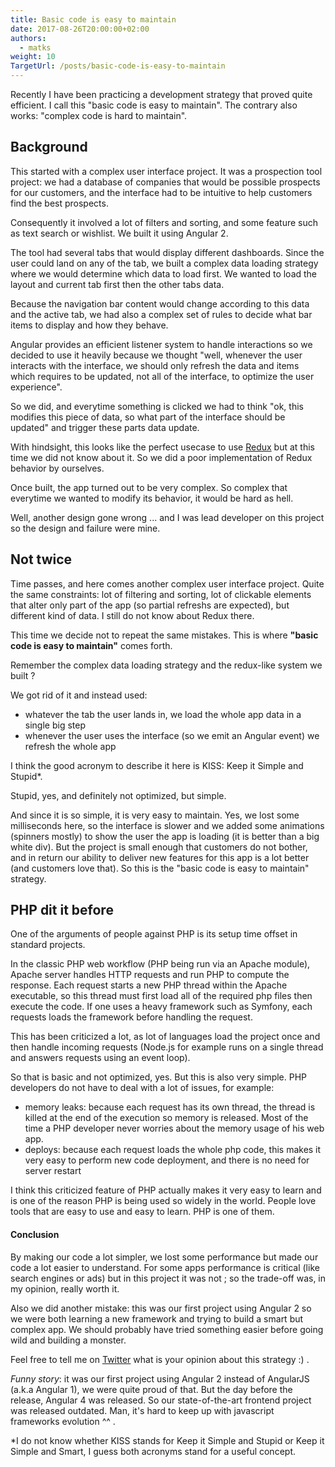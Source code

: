 ```yaml
---
title: Basic code is easy to maintain
date: 2017-08-26T20:00:00+02:00
authors:
  - matks
weight: 10
TargetUrl: /posts/basic-code-is-easy-to-maintain
---
```


Recently I have been practicing a development strategy that proved quite efficient. I call this "basic code is easy to maintain". The contrary also works: "complex code is hard to maintain".

<!--more-->

## Background

This started with a complex user interface project. It was a prospection tool project: we had a database
of companies that would be possible prospects for our customers, and the interface had to
be intuitive to help customers find the best prospects.

Consequently it involved a lot
of filters and sorting, and some feature such as text search or wishlist. We built it using Angular 2.

The tool had several tabs that would display different dashboards. Since the user could land on
any of the tab, we built a complex data loading strategy where we would determine which data to load first.
We wanted to load the layout and current tab first then the other tabs data.

Because the navigation bar content would change according to this data and the active tab, we had also
a complex set of rules to decide what bar items to display and how they behave.

Angular provides an efficient listener system to handle interactions so we decided to use it
heavily because we thought "well, whenever the user interacts with the interface, we should only
refresh the data and items which requires to be updated, not all of the interface, to optimize
the user experience".

So we did,
and everytime something is clicked we had to think "ok, this modifies this piece of data, so what part
of the interface should be updated" and trigger these parts data update.

With hindsight, this looks like the perfect usecase to use [Redux](http://redux.js.org) but at this time
we did not know about it. So we did a poor implementation of Redux behavior by ourselves.

Once built, the app turned out to be very complex. So complex that
everytime we wanted to modify its behavior, it would be hard as hell.

Well, another design gone wrong ... and I was lead developer on this project so the design and failure
were mine.

## Not twice

Time passes, and here comes another complex user interface project. Quite the same constraints:
lot of filtering and sorting, lot of clickable elements that alter only part of the app (so partial
refreshs are expected), but different kind of data. I still do not know about Redux there.

This time we decide not to repeat the same mistakes. This is where __"basic code is easy to maintain"__
comes forth.

Remember the complex data loading strategy and the redux-like system we built ?

We got rid of it and instead used:
- whatever the tab the user lands in, we load the whole app data in a single big step
- whenever the user uses the interface (so we emit an Angular event) we refresh the whole app

I think the good acronym to describe it here is KISS: Keep it Simple and Stupid*.

Stupid, yes, and definitely not optimized, but simple.

And since it is so simple,
it is very easy to maintain. Yes, we lost some milliseconds here, so the interface is slower and
we added some animations (spinners mostly) to show the user the app is loading (it is better
than a big white div).
But the project is small enough that customers do not bother,
and in return our ability to deliver new features for this app is a lot better (and customers
love that). So this is the "basic code is easy to maintain" strategy.

## PHP dit it before

One of the arguments of people against PHP is its setup time offset in standard projects.

In the classic PHP web workflow (PHP being run via an Apache module),
Apache server handles HTTP requests and run PHP to compute the response.
Each request starts a new PHP thread within the Apache executable, so this thread must first load
all of the required php files then execute the code. If one uses a heavy framework such as Symfony,
each requests loads the framework before handling the request.

This has been criticized a lot, as lot of languages load the project once and then handle incoming
requests (Node.js for example runs on a single thread and answers requests using an event loop).

So that is basic and not optimized, yes. But this is also very simple. PHP developers do not have to
deal with a lot of issues, for example:
- memory leaks: because each request has its own thread, the thread is killed at the end of the
execution so memory is released. Most of the time a PHP developer never worries about the memory
usage of his web app.
- deploys: because each request loads the whole php code, this makes it very easy to perform
new code deployment, and there is no need for server restart

I think this criticized feature of PHP actually makes it very easy to learn and is one of the reason
PHP is being used so widely in the world. People love tools that are easy to use and easy
to learn. PHP is one of them.

#### Conclusion

By making our code a lot simpler, we lost some performance but made our code a lot easier to understand.
For some apps performance is critical (like search engines or ads) but in this project it was
not ; so the trade-off was, in my opinion, really worth it.

Also we did another mistake: this was our first project using Angular 2 so we were both learning
a new framework and trying to build a smart but complex app. We should probably have tried
something easier before going wild and building a monster.

Feel free to tell me on <a href="http://twitter.com/mathieuKs">Twitter</a> what is your opinion
about this strategy :) .

_Funny story_: it was our first project using Angular 2 instead of AngularJS (a.k.a Angular 1), we were quite
proud of that. But the day before the release, Angular 4 was released. So our state-of-the-art frontend
project was released outdated. Man, it's hard to keep up with javascript frameworks evolution ^^ .

*I do not know whether KISS stands for Keep it Simple and Stupid or Keep it Simple and Smart, I guess
both acronyms stand for a useful concept.